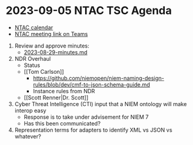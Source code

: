 # 2023-09-05 NTAC TSC Agenda

- [NTAC calendar](https://lists.oasis-open-projects.org/g/niemopen-ntactsc/calendar)
- [NTAC meeting link on Teams](https://dod.teams.microsoft.us/l/meetup-join/19%3adod%3ameeting_027b8f8cd305438fbb0a76a1e7896d97%40thread.v2/0?context=%7b%22Tid%22%3a%22102d0191-eeae-4761-b1cb-1a83e86ef445%22%2c%22Oid%22%3a%2270ae69c4-ba53-4071-b60d-68a8b321854e%22%7d)

1. Review and approve minutes:
   - [2023-08-29-minutes.md](2023-08-29-minutes.md)
1. NDR Overhaul
   - Status
   - [[Tom Carlson]]
     - https://github.com/niemopen/niem-naming-design-rules/blob/dev/cmf-to-json-schema-guide.md
     - Instance rules from NDR
   - [[Scott Renner|Dr. Scott]]
1. Cyber Threat Intelligence (CTI) input that a NIEM ontology will make interop easy
   - Response is to take under advisement for NIEM 7
   - Has this been communicated?
1. Representation terms for adapters to identify XML vs JSON vs whatever?
